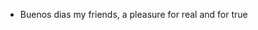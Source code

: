 - Buenos dias my friends, a pleasure for real and for true

<!---
jackelsonb/jackelsonb is a ✨ special ✨ repository because its `README.md` (this file) appears on your GitHub profile.
You can click the Preview link to take a look at your changes.
--->
